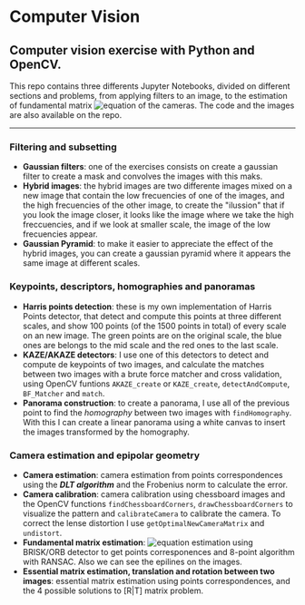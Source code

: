 # Computer Vision

## Computer vision exercise with Python and OpenCV.

This repo contains three differents Jupyter Notebooks, divided on different sections and problems, from applying filters to an image, to the estimation of fundamental matrix ![equation](http://mathurl.com/jnymkmc.png) of the cameras. The code and the images are also available on the repo.

----

### Filtering and subsetting

* __Gaussian filters__: one of the exercises consists on create a gaussian filter to create a mask and convolves the images with this maks.
* __Hybrid images__: the hybrid images are two differente images mixed on a new image that contain the low frecuencies of one of the images, and the high frecuencies of the other image, to create the "ilussion" that if you look the image closer, it looks like the image where we take the high freccuencies, and if we look at smaller scale, the image of the low frecuencies appear.
* __Gaussian Pyramid__: to make it easier to appreciate the effect of the hybrid images, you can create a gaussian pyramid where it appears the same image at different scales.

### Keypoints, descriptors, homographies and panoramas

* __Harris points detection__: these is my own implementation of Harris Points detector, that detect and compute this points at three different scales, and show 100 points (of the 1500 points in total) of every scale on an new image. The green points are on the original scale, the blue ones are belongs to the mid scale and the red ones to the last scale.
* __KAZE/AKAZE detectors__: I use one of this detectors to detect and compute de keypoints of two images, and calculate the matches between two images with a brute force matcher and cross validation, using OpenCV funtions ```AKAZE_create``` or ```KAZE_create```, ```detectAndCompute```, ```BF_Matcher``` and ```match```.
* __Panorama construction__: to create a panorama, I use all of the previous point to find the *homography* between two images with ```findHomography```. With this I can create a linear panorama using a white canvas to insert the images transformed by the homography.

### Camera estimation and epipolar geometry

* __Camera estimation__: camera estimation from points correspondences using the ___DLT algorithm___ and the Frobenius norm to calculate the error.
* __Camera calibration__: camera calibration using chessboard images and the OpenCV functions ```findChessboardCorners```, ```drawChessboardCorners``` to visualize the pattern and ```calibrateCamera``` to calibrate the camera. To correct the lense distortion I use ```getOptimalNewCameraMatrix``` and ```undistort```.
* __Fundamental matrix estimation__: ![equation](http://mathurl.com/jnymkmc.png) estimation using BRISK/ORB detector to get points corresponences and 8-point algorithm with RANSAC. Also we can see the epilines on the images.
* __Essential matrix estimation, translation and rotation between two images__: essential matrix estimation using points correspondences, and the 4 possible solutions to [R|T] matrix problem.
